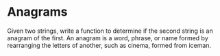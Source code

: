 # Anagrams

Given two strings, write a function to determine if the second string is an anagram of the first. 
An anagram is a word, phrase, or name formed by rearranging the letters of another, such as cinema, formed from iceman.

